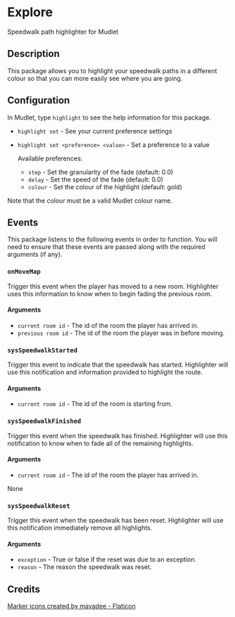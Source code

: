 # Explore

Speedwalk path highlighter for Mudlet

## Description

This package allows you to highlight your speedwalk paths in a different colour
so that you can more easily see where you are going.

## Configuration

In Mudlet, type `highlight` to see the help information for this package.

* `highlight set` - See your current preference settings
* `highlight set <preference> <value>` - Set a preference to a value

  Available preferences:
  * `step` - Set the granularity of the fade (default: 0.0)
  * `delay` - Set the speed of the fade (default: 0.0)
  * `colour` - Set the colour of the highlight (default: gold)

Note that the colour must be a valid Mudlet colour name.

## Events

This package listens to the following events in order to function. You will
need to ensure that these events are passed along with the required arguments
(if any).

### `onMoveMap`

Trigger this event when the player has moved to a new room. Highlighter uses
this information to know when to begin fading the previous room.

#### Arguments

* `current room id` - The id of the room the player has arrived in.
* `previous room id` - The id of the room the player was in before moving.

### `sysSpeedwalkStarted`

Trigger this event to indicate that the speedwalk has started. Highlighter will
use this notification and information provided to highlight the route.

#### Arguments

* `current room id` - The id of the room is starting from.

### `sysSpeedwalkFinished`

Trigger this event when the speedwalk has finished. Highlighter will use this
notification to know when to fade all of the remaining highlights.

#### Arguments

* `current room id` - The id of the room the player has arrived in.

None

### `sysSpeedwalkReset`

Trigger this event when the speedwalk has been reset. Highlighter will use this
notification immediately remove all highlights.

#### Arguments

* `exception` - True or false if the reset was due to an exception.
* `reason` - The reason the speedwalk was reset.

## Credits

[Marker icons created by mavadee - Flaticon](https://www.flaticon.com/free-icons/marker)
